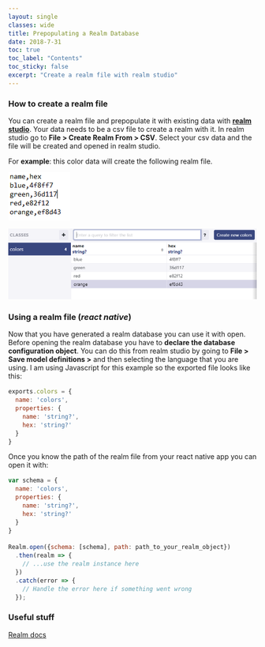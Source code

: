 ```yaml
---
layout: single
classes: wide
title: Prepopulating a Realm Database
date: 2018-7-31
toc: true
toc_label: "Contents"
toc_sticky: false
excerpt: "Create a realm file with realm studio"
---
```


### How to create a realm file

You can create a realm file and prepopulate it with existing data with **[realm studio](https://realm.io/products/realm-studio/)**.
Your data needs to be a csv file to create a realm with it. In realm studio go to **File >
Create Realm From > CSV**. Select your csv data and the file will be created and opened in realm studio.

For **example**: this color data will create the following realm file.

![Example csv file](/assets/images/colors-realm.PNG)

![Generated realm file from csv file](/assets/images/colors.PNG)

### Using a realm file (*react native*)

Now that you have generated a realm database you can use it with open. Before opening the realm database you have to **declare the database configuration object**. You can do this from realm studio by going to **File > Save model definitions >** and then selecting the language that you are using. I am using Javascript for this example so the exported file looks like this:

```javascript
exports.colors = {
  name: 'colors',
  properties: {
    name: 'string?',
    hex: 'string?'
  }
}
```

Once you know the path of the realm file from your react native app you can open it with:

```javascript
var schema = {
  name: 'colors',
  properties: {
    name: 'string?',
    hex: 'string?'
  }
}

Realm.open({schema: [schema], path: path_to_your_realm_object})
  .then(realm => {
    // ...use the realm instance here
  })
  .catch(error => {
    // Handle the error here if something went wrong
  });
```

### Useful stuff

[Realm docs](https://realm.io/docs/javascript/latest)

